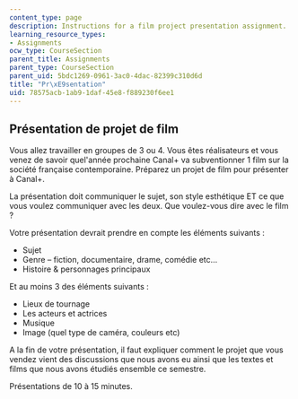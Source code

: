 ```yaml
---
content_type: page
description: Instructions for a film project presentation assignment.
learning_resource_types:
- Assignments
ocw_type: CourseSection
parent_title: Assignments
parent_type: CourseSection
parent_uid: 5bdc1269-0961-3ac0-4dac-82399c310d6d
title: "Pr\xE9sentation"
uid: 78575acb-1ab9-1daf-45e8-f889230f6ee1
---
```


Présentation de projet de film
------------------------------

Vous allez travailler en groupes de 3 ou 4. Vous êtes réalisateurs et vous venez de savoir quel'année prochaine Canal+ va subventionner 1 film sur la société française contemporaine. Préparez un projet de film pour présenter à Canal+.

La présentation doit communiquer le sujet, son style esthétique ET ce que vous voulez communiquer avec les deux. Que voulez-vous dire avec le film ?

Votre présentation devrait prendre en compte les éléments suivants :

*   Sujet
*   Genre – fiction, documentaire, drame, comédie etc…
*   Histoire & personnages principaux

Et au moins 3 des éléments suivants :

*   Lieux de tournage
*   Les acteurs et actrices
*   Musique
*   Image (quel type de caméra, couleurs etc)

A la fin de votre présentation, il faut expliquer comment le projet que vous vendez vient des discussions que nous avons eu ainsi que les textes et films que nous avons étudiés ensemble ce semestre.

Présentations de 10 à 15 minutes.
